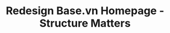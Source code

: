 ---
layout: default
published: Jan 30, 2024
title: Redesign Base.vn Homepage - Structure Matters
tags: Redesign SAAS B2B
cover: asset\img\thumbnail-project-1.png
---